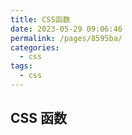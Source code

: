 ```yaml
---
title: CSS函数
date: 2023-05-29 09:06:46
permalink: /pages/8595ba/
categories:
  - css
tags:
  - css
---
```


## CSS 函数
